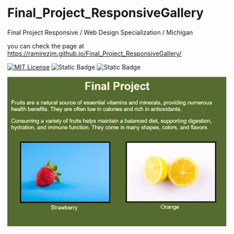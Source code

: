 # Final_Project_ResponsiveGallery
Final Project Responsive / Web Design Specialization / Michigan

you can check the page at https://ramirezjm.github.io/Final_Project_ResponsiveGallery/

[![MIT License](https://img.shields.io/badge/License-MIT-green.svg)](https://choosealicense.com/licenses/mit/)
![Static Badge](https://img.shields.io/badge/HTML5-%23f06529)
![Static Badge](https://img.shields.io/badge/CSS3-%232965f1)

<img src="./assets/images/screenshot.jpg" width=500>
